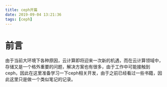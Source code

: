 ```yaml
---
title: ceph开篇
date: 2019-09-04 13:21:36
tags: [ceph]
---
```

# 前言
由于当前大环境下各种原因，云计算即将迎来一次新的机遇，而在云计算领域中，存储又是一个格外重要的问题，解决方案也有很多，由于工作中可能接触到ceph，因此在这里准备学习一下ceph相关开发，由于之前已经看过一些书籍，因此这里只是做一个类似笔记的记录。


